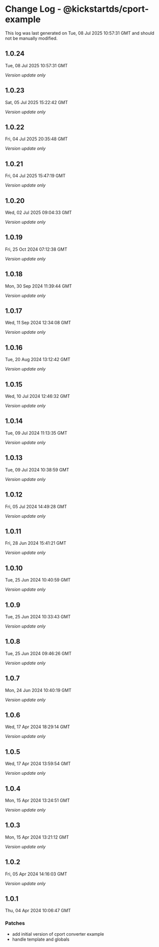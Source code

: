 # Change Log - @kickstartds/cport-example

This log was last generated on Tue, 08 Jul 2025 10:57:31 GMT and should not be manually modified.

## 1.0.24
Tue, 08 Jul 2025 10:57:31 GMT

_Version update only_

## 1.0.23
Sat, 05 Jul 2025 15:22:42 GMT

_Version update only_

## 1.0.22
Fri, 04 Jul 2025 20:35:48 GMT

_Version update only_

## 1.0.21
Fri, 04 Jul 2025 15:47:19 GMT

_Version update only_

## 1.0.20
Wed, 02 Jul 2025 09:04:33 GMT

_Version update only_

## 1.0.19
Fri, 25 Oct 2024 07:12:38 GMT

_Version update only_

## 1.0.18
Mon, 30 Sep 2024 11:39:44 GMT

_Version update only_

## 1.0.17
Wed, 11 Sep 2024 12:34:08 GMT

_Version update only_

## 1.0.16
Tue, 20 Aug 2024 13:12:42 GMT

_Version update only_

## 1.0.15
Wed, 10 Jul 2024 12:46:32 GMT

_Version update only_

## 1.0.14
Tue, 09 Jul 2024 11:13:35 GMT

_Version update only_

## 1.0.13
Tue, 09 Jul 2024 10:38:59 GMT

_Version update only_

## 1.0.12
Fri, 05 Jul 2024 14:49:28 GMT

_Version update only_

## 1.0.11
Fri, 28 Jun 2024 15:41:21 GMT

_Version update only_

## 1.0.10
Tue, 25 Jun 2024 10:40:59 GMT

_Version update only_

## 1.0.9
Tue, 25 Jun 2024 10:33:43 GMT

_Version update only_

## 1.0.8
Tue, 25 Jun 2024 09:46:26 GMT

_Version update only_

## 1.0.7
Mon, 24 Jun 2024 10:40:19 GMT

_Version update only_

## 1.0.6
Wed, 17 Apr 2024 18:29:14 GMT

_Version update only_

## 1.0.5
Wed, 17 Apr 2024 13:59:54 GMT

_Version update only_

## 1.0.4
Mon, 15 Apr 2024 13:24:51 GMT

_Version update only_

## 1.0.3
Mon, 15 Apr 2024 13:21:12 GMT

_Version update only_

## 1.0.2
Fri, 05 Apr 2024 14:16:03 GMT

_Version update only_

## 1.0.1
Thu, 04 Apr 2024 10:06:47 GMT

### Patches

- add initial version of cport converter example
- handle template and globals

